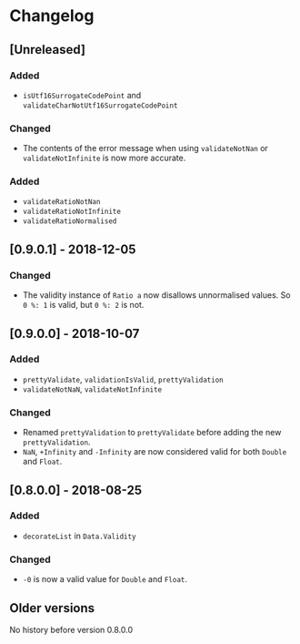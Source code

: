 # Changelog

## [Unreleased]

### Added

* `isUtf16SurrogateCodePoint` and `validateCharNotUtf16SurrogateCodePoint`

### Changed

* The contents of the error message when using `validateNotNan` or `validateNotInfinite` is now more accurate.

### Added

* `validateRatioNotNan`
* `validateRatioNotInfinite`
* `validateRatioNormalised`

## [0.9.0.1] - 2018-12-05

### Changed

* The validity instance of `Ratio a` now disallows unnormalised values.
  So `0 %: 1` is valid, but `0 %: 2` is not.

## [0.9.0.0] - 2018-10-07

### Added

* `prettyValidate`, `validationIsValid`, `prettyValidation`
* `validateNotNaN`, `validateNotInfinite`

### Changed

* Renamed `prettyValidation` to `prettyValidate` before adding the new `prettyValidation`.
* `NaN`, `+Infinity` and `-Infinity` are now considered valid for both `Double` and `Float`.

## [0.8.0.0] - 2018-08-25

### Added
* `decorateList` in `Data.Validity`

### Changed
* `-0` is now a valid value for `Double` and `Float`.

## Older versions

No history before version 0.8.0.0
